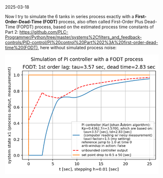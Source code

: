 2025-03-18

Now I try to simulate the 6 tanks in series process exactly with a **First-Order-Dead-Time (FODT)** process, also often called First-Order Plus Dead-Time (FOPDT) process, based on the estimated process time constants of Part 2: https://github.com/PLC-Programmer/Python/tree/master/systems%2Cfilters_and_feedback-controls/PID-control/PI%20control%20Part%202%3A%20first-order-dead-time%20(FODT), here without simulated process noise:

![plot](https://github.com/PLC-Programmer/Python/blob/master/systems%2Cfilters_and_feedback-controls/PID-control/PI%20control%20Part%203%3A%20first-order-dead-time%20(FODT)/pictures/3.5g1_PI-control-loop_with_first-order-dead-time_(FODT)_process%20a.png)




